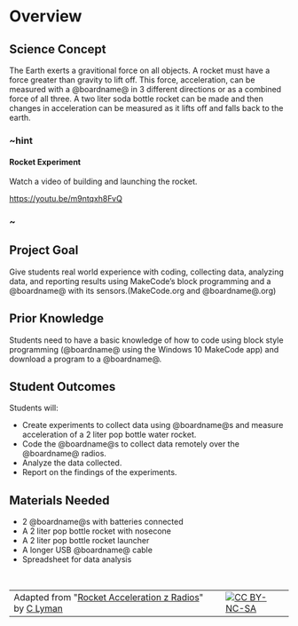 # Overview

## Science Concept

The Earth exerts a gravitional force on all objects. A rocket must have a force greater than gravity to lift off. This force, acceleration, can be measured with a @boardname@ in 3 different directions or as a combined force of all three. A two liter soda bottle rocket can be made and then changes in acceleration can be measured as it lifts off and falls back to the earth.

### ~hint

#### Rocket Experiment

Watch a video of building and launching the rocket.

https://youtu.be/m9ntqxh8FvQ

### ~

## Project Goal

Give students real world experience with coding, collecting data, analyzing data, and reporting results using MakeCode’s block programming and a @boardname@ with its sensors.(MakeCode.org and @boardname@.org)

## Prior Knowledge

Students need to have a basic knowledge of how to code using block style programming (@boardname@ using the Windows 10 MakeCode app) and download a program to a @boardname@.

## Student Outcomes

Students will:

* Create experiments to collect data using @boardname@s and measure acceleration of a 2 liter pop bottle water rocket.
* Code the @boardname@s to collect data remotely over the @boardname@ radios.
* Analyze the data collected.
* Report on the findings of the experiments.

## Materials Needed

* 2 @boardname@s with batteries connected
* A 2 liter pop bottle rocket with nosecone 
* A 2 liter pop bottle rocket launcher
* A longer USB @boardname@ cable
* Spreadsheet for data analysis

<br/>

| | | |
|-|-|-|
| Adapted from "[Rocket Acceleration z Radios](https://drive.google.com/open?id=1IyhCPdYQevKh3kHNgukSxlgdvZIKuzmIBjLSRnFS36o)" by [C Lyman](http://utahcoding.org) | | [![CC BY-NC-SA](https://licensebuttons.net/l/by-nc-sa/4.0/80x15.png)](https://creativecommons.org/licenses/by-nc-sa/4.0/) |

